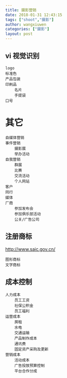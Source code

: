 ```yaml
---
title: 摄影营销
date: 2018-01-31 12:43:15
tags: ["shoot","摄影"]
author: wangxiuwen
categories: ["摄影"]
layout: post
---
```


## vi 视觉识别

	logo
	标准色
	产品包装
	印刷品
		名片
		手提袋
	口号
	
# 其它

	自媒体营销
	事件营销
		摄影展
		举办活动
	自我营销
		群展
		比赛
		交流活动
		个人网站
	客户
	同行
	媒体
	厂商
		参加发布会
		参加俱乐部活动
		公关/广告公司
		
## 注册商标

http://www.saic.gov.cn/

	图形商标
	文字商标
	
## 成本控制

	人力成本
		员工工资
		社保公积金
		员工福利
	运营成本
		房租
		水电
		交通运输
		产品制作成本
		通讯费
		固定资产采购及更新	
	营销成本
		活动成本
		广告投放预算控制
		平台合作分成
